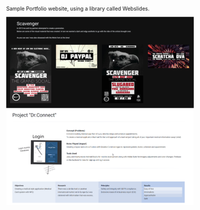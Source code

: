 Sample Portfolio website, using a library called Webslides.

![webslide](slides/webslide_2.png)
![webslide](slides/webslide_3.png)
